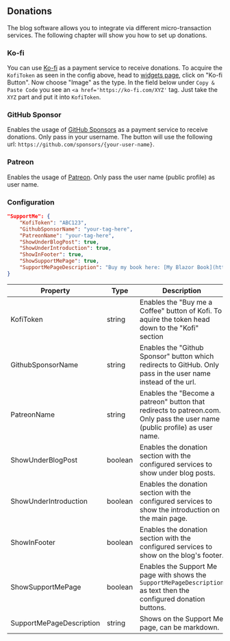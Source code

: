 ## Donations

The blog software allows you to integrate via different micro-transaction services. The following chapter will show you how to set up donations.

### Ko-fi

You can use [Ko-fi](https://Ko-fi.com/) as a payment service to receive donations. To acquire the `KofiToken` as seen in the config above, head to [widgets page](https://Ko-fi.com/manage/widgets), click on "Ko-fi Button".
Now choose "Image" as the type. In the field below under `Copy & Paste Code` you see an `<a href='https://ko-fi.com/XYZ'` tag. Just take the `XYZ` part and put it into `KofiToken`.

### GitHub Sponsor

Enables the usage of [GitHub Sponsors](https://github.com/sponsors) as a payment service to receive donations. Only pass in your username. The button will use the following url: `https://github.com/sponsors/{your-user-name}`.

### Patreon

Enables the usage of [Patreon](https://www.patreon.com). Only pass the user name (public profile) as user name.

### Configuration
```json
"SupportMe": {
	"KofiToken": "ABC123",
	"GithubSponsorName": "your-tag-here",
	"PatreonName": "your-tag-here",
	"ShowUnderBlogPost": true,
	"ShowUnderIntroduction": true,
	"ShowInFooter": true,
	"ShowSupportMePage": true,
	"SupportMePageDescription": "Buy my book here: [My Blazor Book](https://google.com) or please contribute to my open-source project here: [My Awesome Repo](https://github.com) . This can be **markdown**."
}
```

| Property                                      | Type           | Description                                                                                                                                                                      |
| --------------------------------------------- | -------------- | -------------------------------------------------------------------------------------------------------------------------------------------------------------------------------- |
| KofiToken                                     | string         | Enables the "Buy me a Coffee" button of Kofi. To aquire the token head down to the "Kofi" section                                                                                |
| GithubSponsorName                             | string         | Enables the "Github Sponsor" button which redirects to GitHub. Only pass in the user name instead of the url.                                                                    |
| PatreonName                                   | string         | Enables the "Become a patreon" button that redirects to patreon.com. Only pass the user name (public profile) as user name.                                                      |
| ShowUnderBlogPost                             | boolean         | Enables the donation section with the configured services to show under blog posts.                                                     |
| ShowUnderIntroduction                         | boolean         | Enables the donation section with the configured services to show the introduction on the main page.                                                     |
| ShowInFooter                                  | boolean         | Enables the donation section with the configured services to show on the blog's footer.                                                     |
| ShowSupportMePage                             | boolean         | Enables the Support Me page with shows the `SupportMePageDescription` as text then the configured donation buttons.                                                    |
| SupportMePageDescription                      | string         | Shows on the Support Me page, can be markdown.                                                    |
